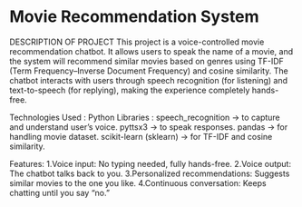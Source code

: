 # Movie Recommendation System
DESCRIPTION OF PROJECT 
This project is a voice-controlled movie recommendation chatbot. It allows users to speak the name of a movie, and the system will recommend similar movies based on genres using TF-IDF (Term Frequency–Inverse Document Frequency) and cosine similarity.
The chatbot interacts with users through speech recognition (for listening) and text-to-speech (for replying), making the experience completely hands-free.

Technologies Used : 
Python Libraries : 
speech_recognition → to capture and understand user’s voice.
pyttsx3 → to speak responses.
pandas → for handling movie dataset.
scikit-learn (sklearn) → for TF-IDF and cosine similarity.

Features:
1.Voice input: No typing needed, fully hands-free.
2.Voice output: The chatbot talks back to you.
3.Personalized recommendations: Suggests similar movies to the one you like.
4.Continuous conversation: Keeps chatting until you say “no.”
